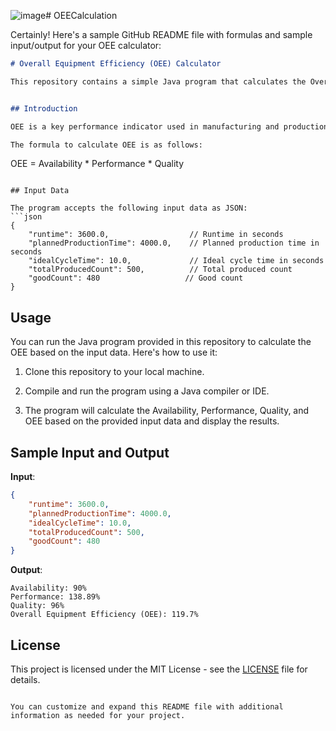 ![image](https://github.com/subhash-suthar/OEECalculation/assets/72193348/3f25997b-2ec2-474b-a696-29c702bda4b5)# OEECalculation

Certainly! Here's a sample GitHub README file with formulas and sample input/output for your OEE calculator:

```markdown
# Overall Equipment Efficiency (OEE) Calculator

This repository contains a simple Java program that calculates the Overall Equipment Efficiency (OEE) based on input data.


## Introduction

OEE is a key performance indicator used in manufacturing and production to measure how efficiently equipment or processes are operating. It is calculated by taking into account three factors: Availability, Performance, and Quality.

The formula to calculate OEE is as follows:
```
OEE = Availability * Performance * Quality
```

## Input Data

The program accepts the following input data as JSON:
```json
{
    "runtime": 3600.0,                  // Runtime in seconds
    "plannedProductionTime": 4000.0,    // Planned production time in seconds
    "idealCycleTime": 10.0,             // Ideal cycle time in seconds
    "totalProducedCount": 500,          // Total produced count
    "goodCount": 480                   // Good count
}
```

## Usage

You can run the Java program provided in this repository to calculate the OEE based on the input data. Here's how to use it:

1. Clone this repository to your local machine.

2. Compile and run the program using a Java compiler or IDE.

3. The program will calculate the Availability, Performance, Quality, and OEE based on the provided input data and display the results.

## Sample Input and Output

**Input**:
```json
{
    "runtime": 3600.0,
    "plannedProductionTime": 4000.0,
    "idealCycleTime": 10.0,
    "totalProducedCount": 500,
    "goodCount": 480
}
```

**Output**:
```
Availability: 90%
Performance: 138.89%
Quality: 96%
Overall Equipment Efficiency (OEE): 119.7%
```

## License

This project is licensed under the MIT License - see the [LICENSE](LICENSE) file for details.
```

You can customize and expand this README file with additional information as needed for your project.
